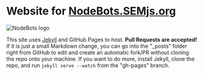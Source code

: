 # Website for [NodeBots.SEMjs.org](http://nodebots.semjs.org)

![NodeBots logo](assets/nodebots.png)

This site uses [Jekyll](http://jekyllrb.com/) and GitHub Pages to host.  **Pull Requests are accepted!**  If it is just a small Markdown change, you can go into the "_posts" folder right from GitHub to edit and create an automatic fork/PR without cloning the repo onto your machine.  If you want to do more, install Jekyll, clone the repo, and run `jekyll serve --watch` from the "gh-pages" branch.
